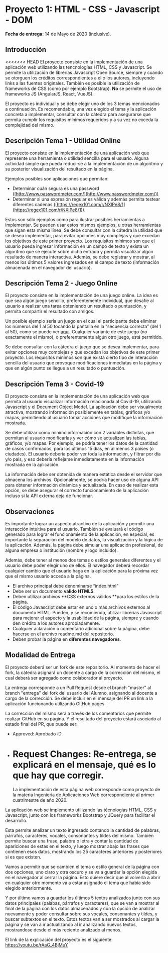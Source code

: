 # Proyecto 1: HTML - CSS - Javascript - DOM

**Fecha de entrega:** 14 de Mayo de 2020 (inclusive).

## **Introducción**

<<<<<<< HEAD
El proyecto consiste en la implementación de una aplicación web utilizando las tencnologías HTML, CSS y Javascript. Se permite la utilización de librerías Javascript Open Source, siempre y cuando se otorguen los créditos correspondientes a el o los autores, incluyendo links a las fuentes originales. También es posible la utilización de frameworks de CSS (como por ejemplo Bootstrap). **No** se permite el uso de frameworks JS (AngularJS, React, VueJS).

El proyecto es individual y se debe elegir uno de los 3 temas mencionados a continuación. Es recomendable, una vez elegido el tema y la aplicación concreta a implementar, consultar con la cátedra para asegurarse que permita cumplir los requisitos mínimos requeridos y a su vez no exceda la complejidad del mismo.

## **Descripción Tema 1 - Utilidad Online**

El proyecto consiste en la implementación de una aplicación web que represente una herramienta o utilidad sencilla para el usuario. Alguna actividad simple que pueda reducirse a la implementación de un algoritmo y su posterior visualización del resultado en la página.

Ejemplos posibles son aplicaciones que permitan:

- Determinar cuán segura es una password ([http://www.passwordmeter.com/](http://www.passwordmeter.com/))
- Determinar si una expresión regular es válida y además permita testear diferentes cadenas ([https://regex101.com/r/NXlPe8/1](https://regex101.com/r/NXlPe8/1)).

Estos son sólo ejemplos como para ilustrar posibles herramientas a implementar. Se pueden usar estos mismos ejemplos, u otras herramientas que sigan esta misma línea. Se debe consultar con la cátedra la utilidad que se desea implementar, para evitar opciones muy complejas y que excedan los objetivos de este primer proyecto. Los requisitos mínimos son que el usuario pueda ingresar información en un campo de texto y exista un algoritmo que se ejecute sobre dicha entrada y permita visualizar algún resultado de manera interactiva. Además, se debe registrar y mostrar, al menos los últimos 5 valores ingresados en el campo de texto (información almacenada en el navegador del usuario).

## **Descripción Tema 2 - Juego Online**

El proyecto consiste en la implementación de una juego online. La idea es que sea algún juego sencillo, preferentemente individual, que desafíe al usuario a realizar una tarea obteniendo un resultado o puntuación, y permita compartir el resultado con amigos.

Un posible ejemplo sería un juego en el cual el participante deba eliminar los números del 1 al 50 tocando la pantalla en la “secuencia correcta” (del 1 al 50), como se puede ver [aquí](http://zzzscore.com/1to50/en/). Cualquier variante de este juego (no exactamente el mismo), o preferentemente algún otro juego, está permitido.

Se debe consultar con la cátedra el juego que se desea implementar, para evitar opciones muy complejas y que excedan los objetivos de este primer proyecto. Los requisitos mínimos son que exista cierto tipo de interacción sencilla del usuario que provoque modificaciones inmediatas en la página y que en algún punto se llegue a un resultado o puntuación.

## **Descripción Tema 3 - Covid-19**

El proyecto consiste en la implementación de una aplicación web que permita al usuario visualizar información relacionada al Covid-19, utilizando Javascript y el Document Object Model. La aplicación debe ser visualmente atractiva, mostrando información posiblemente en tablas, gráficos y/o mapas, permitiendo al usuario tomar acciones que modifique la información mostrada.

Se debe utilizar como mínimo información con 2 variables distintas, que permitan al usuario modificarlas y ver cómo se actualizan las tablas, gráficos, y/o mapas. Por ejemplo, se podría tener los datos de la cantidad de casos confirmados, para los últimos 15 días, en al menos 3 países (o ciudades). El usuario debería poder ver toda la información, y filtrar por día y/o país, y eso debería reflejarse inmediatamente en la información mostrada en la aplicación.

La información debe ser obtenida de manera estática desde el servidor que almacena los archivos. Opcionalmente, se podría hacer uso de alguna API para obtener información dinámica y actualizada. En caso de realizar esta opción, se debe asegurar el correcto funcionamiento de la aplicación incluso si la API externa deja de funcionar.

## Observaciones

Es importante lograr un aspecto atractivo de la aplicación y permitir una interacción intuitiva para el usuario. También se evaluará el código generado para lograr el funcionamiento de la aplicación, en especial, es importante la separación del modelo de datos, la visualización y la lógica de la aplicación. Además, la página debe simular una aplicación profesional, de alguna empresa o institución (nombre y logo incluido).

Además, debe tener al menos dos temas o estilos generales diferentes y el usuario debe poder elegir uno de ellos. El navegador deberá recordar cualquier cambio que el usuario haga en la aplicación para la próxima vez que el mismo usuario acceda a la página.

- El archivo principal debe denominarse “index.html”
- Debe ser un documento **válido HTML5**.
- Deben utilizar archivos **CSS externos válidos **para los estilos de la página.
- El código Javascript debe estar en uno o más archivos externos al documento HTML. Pueden, y se recomienda, utilizar librerías Javascript para mejorar el aspecto y la usabilidad de la página, siempre y cuando den crédito a los autores apropiadamente.
- Cualquier aclaración o comentario adicional sobre la página, debe hacerse en el archivo readme.md del repositorio.
- Deben probar la página en **diferentes navegadores**.

## Modalidad de Entrega

El proyecto deberá ser un fork de este repositorio. Al momento de hacer el fork, la cátedra asignará un docente a cargo de la corrección del mismo, el cual deberá ser agregado como colaborador al proyecto.

La entrega corresponde a un Pull Request desde el branch "master" al branch "entrega" del fork del usuario del Alumno, asignando al docente a cargo de la corrección. Se debe incluir en el mensaje del PR un link a la aplicación funcionando utilizando GitHub pages.

La corrección del mismo será a través de los comentarios que permite realizar GitHub en su página. Y el resultado del proyecto estará asociado al estado final del PR, que puede ser:

- Approved: Aprobado :D
- # Request Changes: Re-entrega, se explicará en el mensaje, qué es lo que hay que corregir.
  La implementación de esta página web corresponde como proyecto de la materia Ingeniería de Aplicaciones Web correspondiente al primer
  cuatrimestre de año 2020.

La aplicación web se implemento utilizando las técnologias HTML, CSS y Javascript, junto con
los frameworks Bootstrap y JQuery para facilitar el desarrollo.

Esta permite analizar un texto ingresado contando la cantidad de palabras, párrafos, caracteres, vocales,
consonantes y tildes del mismo. También permite buscar una frase, palabra o letra y contar la cantidad de
apariciones de estas en el texto, y luego mostrar abajo las frases que contienen esos datos,
mostrando los 25 caracteres anteriores y posteriores si es que existen.

Vamos a permitir que se cambien el tema o estilo general de la página con dos opciones, uno claro
y otra oscuro y se va a guardar la opción elegida en el navegador al cerrar la página.
Esto quiere decir que al volverla a abrir en cualquier otro momento va a estar asignado el tema
que había sido elegido anteriormente.

Y por último vamos a guardar los últimos 5 textos analizados junto con sus datos principales
(palabas, párrafos y caracteres), que se van a mostrar al final de la página con los datos almacenados
y con la opción de analizar nuevamente y poder consultar sobre sus vocales, consonantes y tildes,
y buscar subtextos en el texto. Estos textos van a ser mostrados al cargar la página y se van a ir
actualizando al ir analizando nuevos textos, mostrandose desde el más reciente analizado al menos.

El link de la explicación del proyecto es el siguiente:
https://youtu.be/rAaG_4BjMuY
